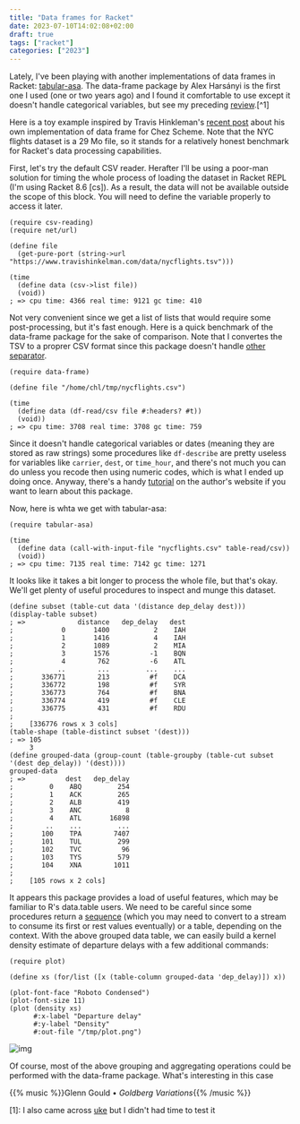 ```yaml
---
title: "Data frames for Racket"
date: 2023-07-10T14:02:08+02:00
draft: true
tags: ["racket"]
categories: ["2023"]
---
```


Lately, I've been playing with another implementations of data frames in Racket: [tabular-asa](https://github.com/massung/tabular-asa/). The data-frame package by Alex Harsányi is the first one I used (one or two years ago) and I found it comfortable to use except it doesn't handle categorical variables, but see my preceding [review](/post/quick-csv-reader/).[^1]

Here is a toy example inspired by Travis Hinkleman's [recent post](https://www.travishinkelman.com/data-transformation-scheme/) about his own implementation of data frame for Chez Scheme. Note that the NYC flights dataset is a 29 Mo file, so it stands for a relatively honest benchmark for Racket's data processing capabilities.

First, let's try the default CSV reader. Herafter I'll be using a poor-man solution for timing the whole process of loading the dataset in Racket REPL (I'm using Racket 8.6 [cs]). As a result, the data will not be available outside the scope of this block. You will need to define the variable properly to access it later.

```racket
(require csv-reading)
(require net/url)

(define file
  (get-pure-port (string->url "https://www.travishinkelman.com/data/nycflights.tsv")))

(time
  (define data (csv->list file))
  (void))
; => cpu time: 4366 real time: 9121 gc time: 410
```

Not very convenient since we get a list of lists that would require some post-processing, but it's fast enough. Here is a quick benchmark of the data-frame package for the sake of comparison. Note that I convertes the TSV to a proprer CSV format since this package doesn't handle [other separator](https://github.com/alex-hhh/data-frame/issues/11).

```racket
(require data-frame)

(define file "/home/chl/tmp/nycflights.csv")

(time
  (define data (df-read/csv file #:headers? #t))
  (void))
; => cpu time: 3708 real time: 3708 gc time: 759
```

Since it doesn't handle categorical variables or dates (meaning they are stored as raw strings) some procedures like `df-describe` are pretty useless for variables like `carrier`, `dest`, or `time_hour`, and there's not much you can do unless you recode then using numeric codes, which is what I ended up doing once. Anyway, there's a handy [tutorial](https://alex-hhh.github.io/2018/08/racket-data-frame.html) on the author's website if you want to learn about this package.

Now, here is whta we get with tabular-asa:

```racket
(require tabular-asa)

(time
  (define data (call-with-input-file "nycflights.csv" table-read/csv))
  (void))
; => cpu time: 7135 real time: 7142 gc time: 1271
```

It looks like it takes a bit longer to process the whole file, but that's okay. We'll get plenty of useful procedures to inspect and munge this dataset.

```racket
(define subset (table-cut data '(distance dep_delay dest)))
(display-table subset)
; =>             distance   dep_delay   dest
;            0       1400           2    IAH
;            1       1416           4    IAH
;            2       1089           2    MIA
;            3       1576          -1    BQN
;            4        762          -6    ATL
;           ..        ...         ...    ...
;       336771        213          #f    DCA
;       336772        198          #f    SYR
;       336773        764          #f    BNA
;       336774        419          #f    CLE
;       336775        431          #f    RDU
;
;    [336776 rows x 3 cols]
(table-shape (table-distinct subset '(dest)))
; => 105
     3
(define grouped-data (group-count (table-groupby (table-cut subset '(dest dep_delay)) '(dest))))
grouped-data
; =>          dest   dep_delay
;         0    ABQ         254
;         1    ACK         265
;         2    ALB         419
;         3    ANC           8
;         4    ATL       16898
;        ..    ...         ...
;       100    TPA        7407
;       101    TUL         299
;       102    TVC          96
;       103    TYS         579
;       104    XNA        1011
;
;    [105 rows x 2 cols]
```

It appears this package provides a load of useful features, which may be familiar to R's data.table users. We need to be careful since some procedures return a [sequence](https://docs.racket-lang.org/reference/sequences.html) (which you may need to convert to a stream to consume its first or rest values eventually) or a table, depending on the context. With the above grouped data table, we can easily build a kernel density estimate of departure delays with a few additional commands:

```racket
(require plot)

(define xs (for/list ([x (table-column grouped-data 'dep_delay)]) x))

(plot-font-face "Roboto Condensed")
(plot-font-size 11)
(plot (density xs)
      #:x-label "Departure delay"
      #:y-label "Density"
      #:out-file "/tmp/plot.png")
```

![img](/img/fig-density-depdelay.png)

Of course, most of the above grouping and aggregating operations could be performed with the data-frame package. What's interesting in this case

{{% music %}}Glenn Gould • _Goldberg Variations_{{% /music %}}

[1]: I also came across [uke](https://github.com/samdphillips/uke) but I didn't had time to test it
